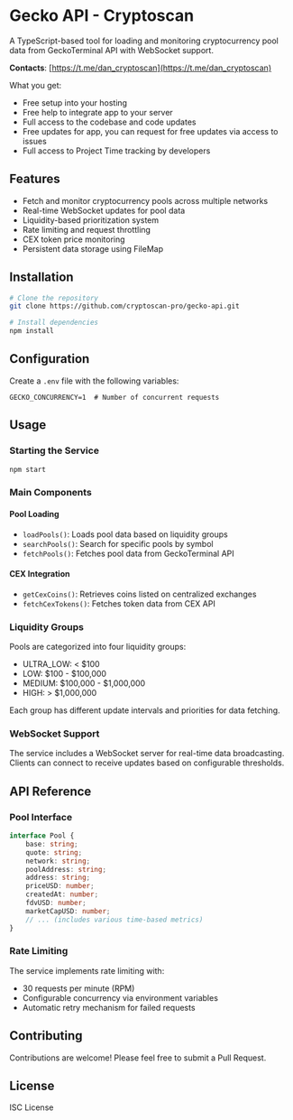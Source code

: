 # Gecko API - Cryptoscan

A TypeScript-based tool for loading and monitoring cryptocurrency pool data from GeckoTerminal API with WebSocket support.

**Contacts**: [https://t.me/dan_cryptoscan](https://t.me/dan_cryptoscan)

What you get:

- Free setup into your hosting
- Free help to integrate app to your server
- Full access to the codebase and code updates
- Free updates for app, you can request for free updates via access to issues
- Full access to Project Time tracking by developers

## Features

- Fetch and monitor cryptocurrency pools across multiple networks
- Real-time WebSocket updates for pool data
- Liquidity-based prioritization system
- Rate limiting and request throttling
- CEX token price monitoring
- Persistent data storage using FileMap

## Installation

```bash
# Clone the repository
git clone https://github.com/cryptoscan-pro/gecko-api.git

# Install dependencies
npm install
```

## Configuration

Create a `.env` file with the following variables:
```env
GECKO_CONCURRENCY=1  # Number of concurrent requests
```

## Usage

### Starting the Service
```bash
npm start
```

### Main Components

#### Pool Loading
- `loadPools()`: Loads pool data based on liquidity groups
- `searchPools()`: Search for specific pools by symbol
- `fetchPools()`: Fetches pool data from GeckoTerminal API

#### CEX Integration
- `getCexCoins()`: Retrieves coins listed on centralized exchanges
- `fetchCexTokens()`: Fetches token data from CEX API

### Liquidity Groups

Pools are categorized into four liquidity groups:
- ULTRA_LOW: < $100
- LOW: $100 - $100,000
- MEDIUM: $100,000 - $1,000,000
- HIGH: > $1,000,000

Each group has different update intervals and priorities for data fetching.

### WebSocket Support

The service includes a WebSocket server for real-time data broadcasting. Clients can connect to receive updates based on configurable thresholds.

## API Reference

### Pool Interface
```typescript
interface Pool {
    base: string;
    quote: string;
    network: string;
    poolAddress: string;
    address: string;
    priceUSD: number;
    createdAt: number;
    fdvUSD: number;
    marketCapUSD: number;
    // ... (includes various time-based metrics)
}
```

### Rate Limiting

The service implements rate limiting with:
- 30 requests per minute (RPM)
- Configurable concurrency via environment variables
- Automatic retry mechanism for failed requests

## Contributing

Contributions are welcome! Please feel free to submit a Pull Request.

## License

ISC License
